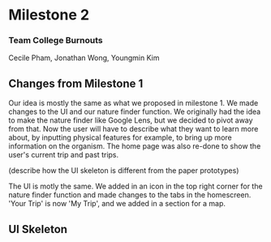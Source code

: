 # Milestone 2

### Team College Burnouts

Cecile Pham, Jonathan Wong, Youngmin Kim



## Changes from Milestone 1

Our idea is mostly the same as what we proposed in milestone 1. We made changes to the UI and our nature finder function. We originally had the idea to make the nature finder like Google Lens, but we decided to pivot away from that. Now the user will have to describe what they want to learn more about, by inputting physical features for example, to bring up more information on the organism. The home page was also re-done to show the user's current trip and past trips.

(describe how the UI skeleton is different from the paper prototypes)

The UI is motly the same. We added in an icon in the top right corner for the nature finder function and made changes to the tabs in the homescreen. 'Your Trip' is now 'My Trip', and we added in a section for a map.

## UI Skeleton 

